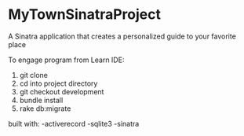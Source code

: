 # MyTownSinatraProject
A Sinatra application that creates a personalized guide to your favorite place

To engage program from Learn IDE:
1) git clone 
2) cd into project directory
3) git checkout development
4) bundle install 
5) rake db:migrate

built with:
-activerecord 
-sqlite3
-sinatra